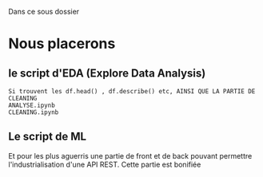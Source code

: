 Dans ce sous dossier

# Nous placerons
## le script d'EDA (Explore Data Analysis)
    Si trouvent les df.head() , df.describe() etc, AINSI QUE LA PARTIE DE CLEANING
    ANALYSE.ipynb
    CLEANING.ipynb

## Le script de ML

Et pour les plus aguerris une partie de front et de back pouvant permettre l'industrialisation d'une API REST. Cette partie est bonifiée
